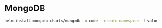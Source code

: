 # MongoDB

```bash
helm install mongodb charts/mongodb -n code --create-namespace -f values.yaml
```
